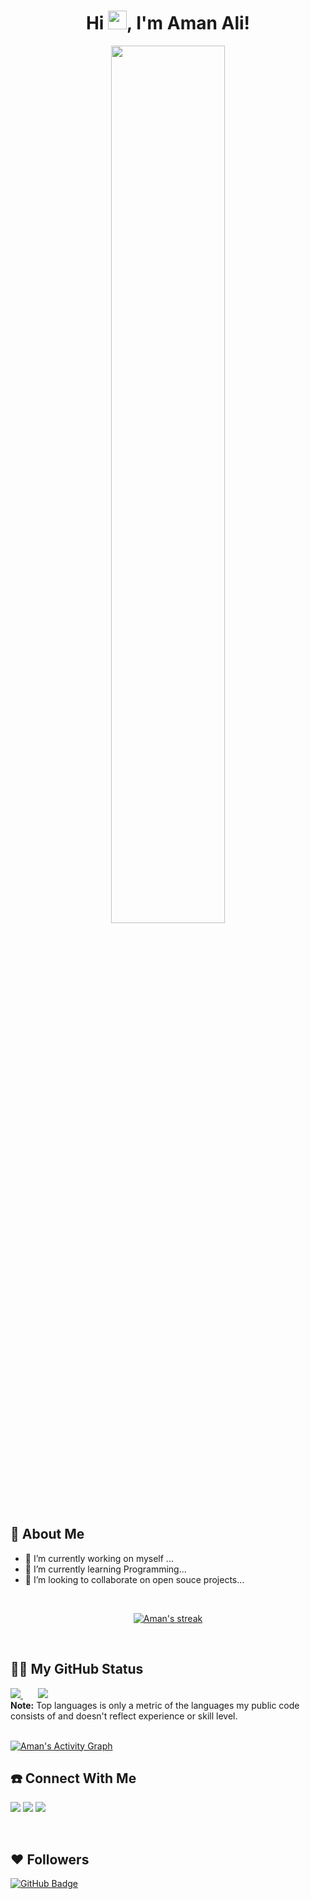 <h1 align="center">Hi <img src="https://raw.githubusercontent.com/MartinHeinz/MartinHeinz/master/wave.gif" width="30px">, I'm Aman Ali!</h1>
<p align="center">
<a href="#"><img align="center" width="60%" src="https://github.com/huntgamer/Assets/blob/main/4498903.jpg"/></a>
</p>

## 🚀 About Me
- 🔭 I’m currently working on myself ...
- 🌱 I’m currently learning Programming...
- 👯 I’m looking to collaborate on open souce projects...
<br/>

<p align="center">
    <a href="https://github.com/Aman-8955/github-readme-streak-stats">
        <img alt="Aman's streak" src="https://github-readme-streak-stats.herokuapp.com/?user=Aman-8955&hide_border=false&stroke=0000&ring=1F82DD&fire=1F82DD&border=1F82DD&currStreakLabel=1F82DD"/>
    </a>
</p>
<br>

## 🧑‍💻 My GitHub Status

<p align="left">
    <a href="https://github.com/Aman-8955/github-readme-stats">
<img src="https://github-readme-stats.vercel.app/api?username=Aman-8955&count_private=true&show_icons=true&hide_rank=false">
    </a>
    &nbsp;    &nbsp;    &nbsp;
    <a href="https://github.com/Aman-8955/github-readme-stats">
        <img src="https://github-readme-stats.vercel.app/api/top-langs/?username=Aman-895"/>
    </a>
    <br>
    <b>Note:</b> Top languages is only a metric of the languages my public code consists of and doesn't reflect experience or skill level.


<br/>
<br/>

<a href="https://github.com/Aman-8955/github-readme-activity-graph"><img alt="Aman's Activity Graph" src="https://activity-graph.herokuapp.com/graph?username=Aman-8955&bg_color=white&color=1779d4&line=1779d4&point=FFFFFF&hide_border=false" /></a>
 </p>
 
 
## ☎️ Connect With Me
<p align="left">

<a href = "https://www.linkedin.com/in/aman-ali-9898a7211"><img src="https://img.icons8.com/fluent/48/000000/linkedin.png"/></a>
<a href = "https://www.instagram.com/_code.hunter_/"><img src="https://img.icons8.com/fluent/48/000000/instagram-new.png"/></a>
<a href = "https://www.youtube.com/channel/UCPqd66yZK0nGaLfQHIfIcGg"><img src="https://img.icons8.com/color/48/000000/youtube-play.png"/></a>

</p>
<br>

## ❤ Followers

<a href="https://github.com/Aman-8955?tab=followers"><img src="https://img.shields.io/github/followers/huntgamer?label=Followers&style=social" alt="GitHub Badge"></a>
